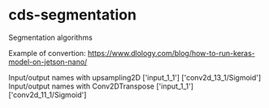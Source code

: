 # cds-segmentation
Segmentation algorithms

Example of convertion:
https://www.dlology.com/blog/how-to-run-keras-model-on-jetson-nano/

Input/output names with upsampling2D
['input_1_1'] ['conv2d_13_1/Sigmoid']
Input/output names with Conv2DTranspose
['input_1_1'] ['conv2d_11_1/Sigmoid']
